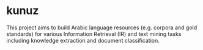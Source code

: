 # kunuz
This project aims to build Arabic language resources (e.g. corpora and gold standards) for various Information Retrieval (IR) and text mining tasks including knowledge extraction and document classification. 
